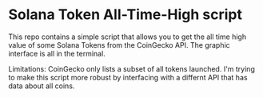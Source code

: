 # Solana Token All-Time-High script

This repo contains a simple script that allows you to get the all time high value of some Solana Tokens from the CoinGecko API. The graphic interface is all in the terminal. 

Limitations: CoinGecko only lists a subset of all tokens launched. I'm trying to make this script more robust by interfacing with a differnt API that has data about all coins.

